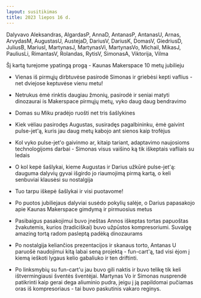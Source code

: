 ```yaml
---
layout: susitikimas
title: 2023 liepos 16 d.
---
```

Dalyvavo Aleksandras, AlgardasP, AnnaD, AntanasP, AntanasU, Arnas, ArvydasM, AugustasU, AustejaD, DariusV, DariusK, DomasV, GiedriusD, JuliusB, MariusI, MartynasJ, MartynasVi, MartynasVo, Michail, MikasJ, PauliusLi, RimantasV, Rolandas, RytisV, SimonasA, Viktorija, Vilma


Šį kartą turejome ypatingą progą - Kaunas Makerspace 10 metų jubilieju

* Vienas iš pirmųjų dirbtuvėse pasirodė Simonas ir griebėsi kepti vaflius - net dviejose keptuvėse vienu metu!

* Netrukus ėmė rinktis daugiau žmonių, pasirodė ir seniai matyti dinozaurai is Makerspace pirmųjų metų, vyko daug daug bendravimo

* Domas su Miku pradėjo ruošti net tris šašlykines

* Kiek vėliau pasirodęs Augustas, susiradęs pagalbininku, ėmė gaivint pulse-jet'ą, kuris jau daug metų kabojo ant sienos kaip trofėjus

* Kol vyko pulse-jet'o gaivinmo ar, kitaip tariant, adaptavimo naujosioms technologijoms darbai - Simonas visus vaišino ką tik iškeptais vafliais su ledais

* O kol kepė šašlykai, kieme Augustas ir Darius užkūrė pulse-jet'ą: dauguma dalyvių gyvai išgirdo jo riaumojimą pirmą kartą, o keli senbuviai klausėsi su nostalgija

* Tuo tarpu iškepė šašlykai ir visi puotavome!

* Po puotos jubiliejaus dalyviai susėdo pokylių salėje, o Darius papasakojo apie Kaunas Makerspace gimdymą ir pirmuosius metus

* Pasibaigus pasakojimui buvo įneštas Annos iškeptas tortas papuoštas žvakutemis, kurios (tradiciškai) buvo užpūstos kompresoriumi. Suvalgę amazing tortą radom pasleptą padėką dinozaurams

* Po nostalgija keliančios prezentacijos ir skanaus torto, Antanas U paruošė naudojimui kitą labai seną projektą - fun-cart'ą, tad visi ėjom į kiemą ieškoti lygaus kelio gabaliuko ir ten driftinti.

* Po linksmybių su fun-cart'u jau buvo gili naktis ir buvo telikę tik keli ištvermingiausi šventės šventėjai. Martynas Vo ir Simonas nusprendė patikrinti kaip gerai dega aliuminio pudra, jeigu į ją papildomai pučiamas oras iš kompresoriaus - tai buvo paskutinis vakaro reginys.


